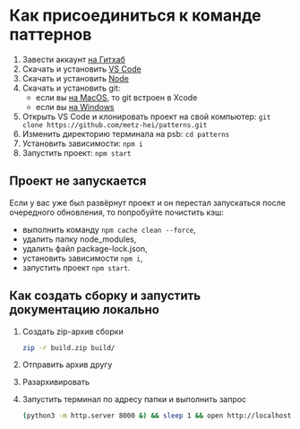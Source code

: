 # Как присоединиться к команде паттернов

1. Завести аккаунт [на Гитхаб](https://github.com/)
2. Скачать и установить [VS Code](https://code.visualstudio.com/)
3. Скачать и установить [Node](https://nodejs.org/en/download/prebuilt-installer)
4. Скачать и установить git:
   - если вы [на MacOS](https://developer.apple.com/xcode/), то git встроен в Xcode
   - если вы [на Windows](https://git-scm.com/downloads/win)
5. Открыть VS Code и клонировать проект на свой компьютер: ```git clone https://github.com/metz-hei/patterns.git```
6. Изменить директорию терминала на psb: ```cd patterns```
7. Установить зависимости: ```npm i```
8. Запустить проект: ```npm start```

## Проект не запускается

Если у вас уже был развёрнут проект и он перестал запускаться после очередного обновления, то попробуйте почистить кэш:

- выполнить команду `npm cache clean --force`,
- удалить папку node_modules,
- удалить файл package-lock.json,
- установить зависимости `npm i`,
- запустить проект `npm start`.

## Как создать сборку и запустить документацию локально

1. Создать zip-архив сборки

   ```bash
   zip -r build.zip build/
   ```

2. Отправить архив другу
3. Разархивировать
4. Запустить терминал по адресу папки и выполнить запрос

   ```bash
   (python3 -m http.server 8000 &) && sleep 1 && open http://localhost:8000
   ```
